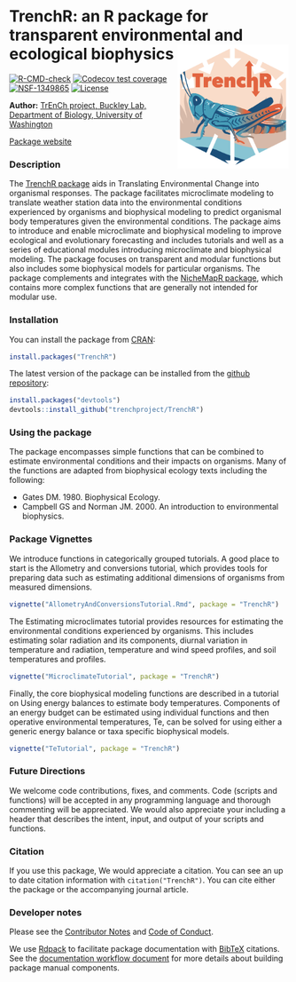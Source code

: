 # TrenchR: an R package for transparent environmental and ecological biophysics <img src="https://raw.githubusercontent.com/trenchproject/TrenchR/main/img/TrenchRIcon.png" width="200px" alt="The TrenchR logo invokes an energy budget for a grasshopper. A tan and blue hexagon is centered on a white square, with white thick arrows within pointing towards the center and then towards the bottom. The word TrenchR is in a salmon orange color with arrows pointing up and down from the h. Below the text is a blue-green and orange grasshopper, on a blue ground, with colors alluding to temperature." align = "right">


<!-- badges: start -->
[![R-CMD-check](https://github.com/trenchproject/TrenchR/actions/workflows/r_command_check.yaml/badge.svg)](https://github.com/trenchproject/TrenchR/actions/workflows/r_command_check.yaml)
[![Codecov test coverage](https://codecov.io/gh/trenchproject/TrenchR/branch/main/graph/badge.svg)](https://codecov.io/gh/trenchproject/TrenchR/branch/main)
[![NSF-1349865](https://img.shields.io/badge/NSF-1349865-blue.svg)](https://nsf.gov/awardsearch/showAward?AWD_ID=1349865)
[![License](http://img.shields.io/badge/license-MIT-blue.svg)](https://raw.githubusercontent.com/trenchproject/TrenchR/main/LICENSE)
<!-- badges: end -->


**Author:** [TrEnCh project, Buckley Lab, Department of Biology, University of Washington](https://www.trenchproject.com/)<br>

[Package website](https://trenchproject.github.io/TrenchR/)

### Description
The [TrenchR package](https://github.com/trenchproject/TrenchR) aids in Translating Environmental Change into organismal responses. The package facilitates microclimate modeling to translate weather station data into the environmental conditions experienced by organisms and biophysical modeling to predict organismal body temperatures given the environmental conditions. The package aims to introduce and enable microclimate and biophysical modeling to improve ecological and evolutionary forecasting and includes tutorials and well as a series of educational modules introducing microclimate and biophysical modeling. The package focuses on transparent and modular functions but also includes some biophysical models for particular organisms. The package complements and integrates with the [NicheMapR package](https://github.com/mrke/NicheMapR), which contains more complex functions that are generally not intended for modular use. 

### Installation
You can install the package from [CRAN](https://cran.r-project.org/):
```r
install.packages("TrenchR")  
```

The latest version of the package can be installed from the [github repository](https://github.com/trenchproject/TrenchR):
```r
install.packages("devtools")   
devtools::install_github("trenchproject/TrenchR")
```

### Using the package
The package encompasses simple functions that can be combined to estimate environmental conditions and their impacts on organisms. 
Many of the functions are adapted from biophysical ecology texts including the following:  

* Gates DM. 1980. Biophysical Ecology.  
* Campbell GS and Norman JM. 2000. An introduction to environmental biophysics.

### Package Vignettes
We introduce functions in categorically grouped tutorials.  A good place to start is the Allometry and conversions tutorial, which provides tools for preparing data such as estimating additional dimensions of organisms from measured dimensions. 

```r
vignette("AllometryAndConversionsTutorial.Rmd", package = "TrenchR")

```

The Estimating microclimates tutorial provides resources for estimating the environmental conditions experienced by organisms.  This includes estimating solar radiation and its components, diurnal variation in temperature and radiation, temperature and wind speed profiles, and soil temperatures and profiles. 

```r
vignette("MicroclimateTutorial", package = "TrenchR")

```

Finally, the core biophysical modeling functions are described in a tutorial on Using energy balances to estimate body temperatures. Components of an energy budget can be estimated using individual functions and then operative environmental temperatures, Te, can be solved for using either a generic energy balance or taxa specific biophysical models.

```r
vignette("TeTutorial", package = "TrenchR")

```

### Future Directions
We welcome code contributions, fixes, and comments. Code (scripts and functions) will be accepted in any programming language and thorough commenting will be appreciated.  We would also appreciate your including a header that describes the intent, input, and output of your scripts and functions. 

### Citation
If you use this package, We would appreciate a citation. You can see an up to date citation information with `citation("TrenchR")`. You can cite either the package or the accompanying journal article.

### Developer notes
Please see the [Contributor Notes](https://github.com/trenchproject/TrenchR/blob/main/CONTRIBUTING.md) and [Code of Conduct](https://github.com/trenchproject/TrenchR/blob/main/CODE_OF_CONDUCT.md).

We use [Rdpack](https://cran.r-project.org/package=Rdpack) to facilitate package documentation with [BibTeX](http://www.bibtex.org) citations. See the [documentation workflow document](https://github.com/trenchproject/TrenchR/blob/main/documentation_workflow.md) for more details about building package manual components.

